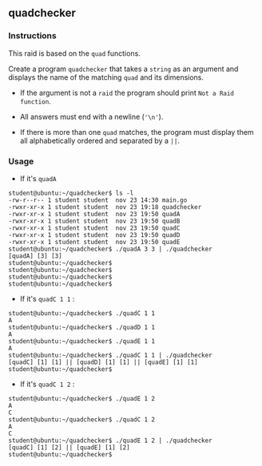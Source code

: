## quadchecker

### Instructions

This raid is based on the `quad` functions.

Create a program `quadchecker` that takes a `string` as an argument and displays the name of the matching `quad` and its dimensions.

- If the argument is not a `raid` the program should print `Not a Raid function`.

- All answers must end with a newline (`'\n'`).

- If there is more than one `quad` matches, the program must display them all alphabetically ordered and separated by a `||`.

### Usage

- If it's `quadA`

```console
student@ubuntu:~/quadchecker$ ls -l
-rw-r--r-- 1 student student  nov 23 14:30 main.go
-rwxr-xr-x 1 student student  nov 23 19:18 quadchecker
-rwxr-xr-x 1 student student  nov 23 19:50 quadA
-rwxr-xr-x 1 student student  nov 23 19:50 quadB
-rwxr-xr-x 1 student student  nov 23 19:50 quadC
-rwxr-xr-x 1 student student  nov 23 19:50 quadD
-rwxr-xr-x 1 student student  nov 23 19:50 quadE
student@ubuntu:~/quadchecker$ ./quadA 3 3 | ./quadchecker
[quadA] [3] [3]
student@ubuntu:~/quadchecker$
student@ubuntu:~/quadchecker$
student@ubuntu:~/quadchecker$
student@ubuntu:~/quadchecker$
```

- If it's `quadC 1 1` :

```console
student@ubuntu:~/quadchecker$ ./quadC 1 1
A
student@ubuntu:~/quadchecker$ ./quadD 1 1
A
student@ubuntu:~/quadchecker$ ./quadE 1 1
A
student@ubuntu:~/quadchecker$ ./quadC 1 1 | ./quadchecker
[quadC] [1] [1] || [quadD] [1] [1] || [quadE] [1] [1]
student@ubuntu:~/quadchecker$
```

- If it's `quadC 1 2` :

```console
student@ubuntu:~/quadchecker$ ./quadE 1 2
A
C
student@ubuntu:~/quadchecker$ ./quadC 1 2
A
C
student@ubuntu:~/quadchecker$ ./quadE 1 2 | ./quadchecker
[quadC] [1] [2] || [quadE] [1] [2]
student@ubuntu:~/quadchecker$
```
